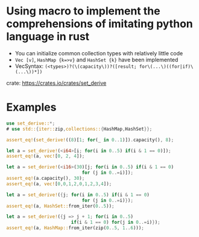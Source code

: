 # Using macro to implement the comprehensions of imitating python language in rust
- You can initialize common collection types with relatively little code
- `Vec [v]`, `HashMap {k=>v}` and `HashSet {k}` have been implemented
- VecSyntax: `(<types>)?(\(capacity\))?([result; for\(...\)((for|if)\(...\))*])`


crate: <https://crates.io/crates/set_derive>


# Examples
```rust
use set_derive::*;
# use std::{iter::zip,collections::{HashMap,HashSet}};

assert_eq!(set_derive!((8)[1; for(_ in 0..1)]).capacity(), 8);

let a = set_derive!(<i64>[i; for(i in 0..5) if(i & 1 == 0)]);
assert_eq!(a, vec![0, 2, 4]);

let a = set_derive!(<i16>(30)[j; for(i in 0..5) if(i & 1 == 0)
                            for (j in 0..=i)]);
assert_eq!(a.capacity(), 30);
assert_eq!(a, vec![0,0,1,2,0,1,2,3,4]);

let a = set_derive!({j; for(i in 0..5) if(i & 1 == 0)
                            for (j in 0..=i)});
assert_eq!(a, HashSet::from_iter(0..5));

let a = set_derive!({j => j + 1; for(i in 0..5)
                        if(i & 1 == 0) for(j in 0..=i)});
assert_eq!(a, HashMap::from_iter(zip(0..5, 1..6)));
```
